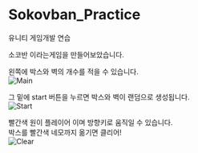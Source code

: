 # Sokovban_Practice
 
유니티 게임개발 연습<br>

소코반 이라는게임을 만들어보았습니다.<br>

왼쪽에 박스와 벽의 개수를 적을 수 있습니다.<br>
<img src="/imge/main.png" alt="Main"></img>
<br>

그 밑에 start 버튼을 누르면 박스와 벽이 랜덤으로 생성됩니다.<br>
<img src="/imge/start.png" alt="Start"></img>
<br>

빨간색 원이 플레이어 이며 방향키로 움직일 수 있습니다.<br>
박스를 빨간색 네모까지 옮기면 클리어!<br>
<img src="/imge/clear.png" alt="Clear"></img>